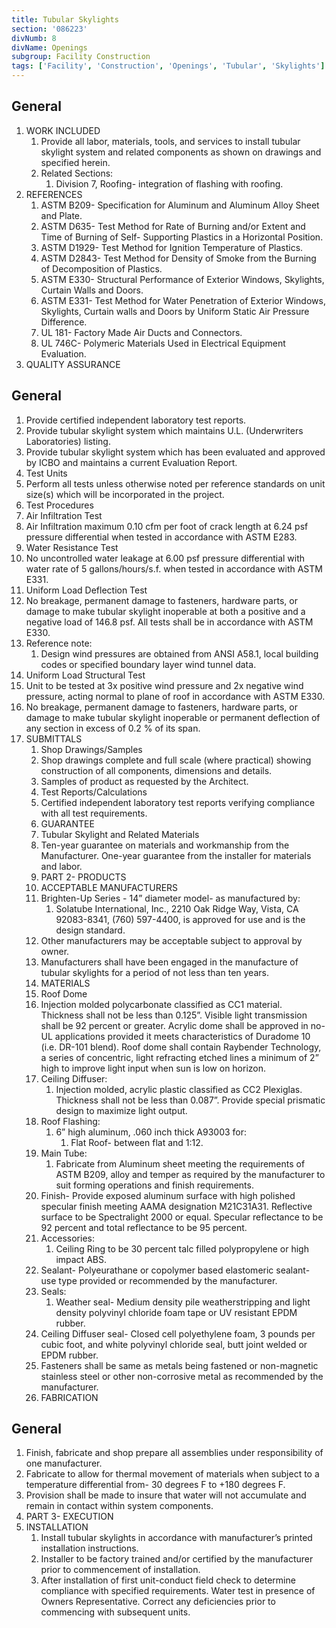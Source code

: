 ```yaml
---
title: Tubular Skylights
section: '086223'
divNumb: 8
divName: Openings
subgroup: Facility Construction
tags: ['Facility', 'Construction', 'Openings', 'Tubular', 'Skylights']
---
```


## General

1. WORK INCLUDED
   1. Provide all labor, materials, tools, and services to install tubular skylight system and related components as shown on drawings and specified herein.
   1. Related Sections:
      1. Division 7, Roofing- integration of flashing with roofing.
1. REFERENCES
   1. ASTM B209- Specification for Aluminum and Aluminum Alloy Sheet and Plate.
   1. ASTM D635- Test Method for Rate of Burning and/or Extent and Time of Burning of Self- Supporting Plastics in a Horizontal Position.
   1. ASTM D1929- Test Method for Ignition Temperature of Plastics.
   1. ASTM D2843- Test Method for Density of Smoke from the Burning of Decomposition of Plastics.
   1. ASTM E330- Structural Performance of Exterior Windows, Skylights, Curtain Walls and Doors.
   1. ASTM E331- Test Method for Water Penetration of Exterior Windows, Skylights, Curtain walls and Doors by Uniform Static Air Pressure Difference.
   1. UL 181- Factory Made Air Ducts and Connectors.
   1. UL 746C- Polymeric Materials Used in Electrical Equipment Evaluation.
1. QUALITY ASSURANCE

## General

1.  Provide certified independent laboratory test reports.
1.  Provide tubular skylight system which maintains U.L. (Underwriters Laboratories) listing.
1.  Provide tubular skylight system which has been evaluated and approved by ICBO and maintains a current Evaluation Report.
1.  Test Units
1.  Perform all tests unless otherwise noted per reference standards on unit size(s) which will be incorporated in the project.
1.  Test Procedures
1.  Air Infiltration Test
1.  Air Infiltration maximum 0.10 cfm per foot of crack length at 6.24 psf pressure differential when tested in accordance with ASTM E283.
1.  Water Resistance Test
1.  No uncontrolled water leakage at 6.00 psf pressure differential with water rate of 5 gallons/hours/s.f. when tested in accordance with ASTM E331.
1.  Uniform Load Deflection Test
1.  No breakage, permanent damage to fasteners, hardware parts, or damage to make tubular skylight inoperable at both a positive and a negative load of 146.8 psf. All tests shall be in accordance with ASTM E330.
1.  Reference note:
    1. Design wind pressures are obtained from ANSI A58.1, local building codes or specified boundary layer wind tunnel data.
1.  Uniform Load Structural Test
1.  Unit to be tested at 3x positive wind pressure and 2x negative wind pressure, acting normal to plane of roof in accordance with ASTM E330.
1.  No breakage, permanent damage to fasteners, hardware parts, or damage to make tubular skylight inoperable or permanent deflection of any section in excess of 0.2 % of its span.
1.  SUBMITTALS
    1.  Shop Drawings/Samples
    1.  Shop drawings complete and full scale (where practical) showing construction of all components, dimensions and details.
    1.  Samples of product as requested by the Architect.
    1.  Test Reports/Calculations
    1.  Certified independent laboratory test reports verifying compliance with all test requirements.
    1.  GUARANTEE
    1.  Tubular Skylight and Related Materials
    1.  Ten-year guarantee on materials and workmanship from the Manufacturer. One-year guarantee from the installer for materials and labor.
    1.  PART 2- PRODUCTS
    1.  ACCEPTABLE MANUFACTURERS
    1.  Brighten-Up Series - 14” diameter model- as manufactured by:
        1. Solatube International, Inc., 2210 Oak Ridge Way, Vista, CA 92083-8341, (760) 597-4400, is approved for use and is the design standard.
    1.  Other manufacturers may be acceptable subject to approval by owner.
    1.  Manufacturers shall have been engaged in the manufacture of tubular skylights for a period of not less than ten years.
    1.  MATERIALS
    1.  Roof Dome
    1.  Injection molded polycarbonate classified as CC1 material. Thickness shall not be less than 0.125”. Visible light transmission shall be 92 percent or greater. Acrylic dome shall be approved in no-UL applications provided it meets characteristics of Duradome 10 (i.e. DR-101 blend). Roof dome shall contain Raybender Technology, a series of concentric, light refracting etched lines a minimum of 2” high to improve light input when sun is low on horizon.
    1.  Ceiling Diffuser:
        1. Injection molded, acrylic plastic classified as CC2 Plexiglas. Thickness shall not be less than 0.087”. Provide special prismatic design to maximize light output.
    1.  Roof Flashing:
        1. 6” high aluminum, .060 inch thick A93003 for:
           1. Flat Roof- between flat and 1:12.
    1.  Main Tube:
        1. Fabricate from Aluminum sheet meeting the requirements of ASTM B209, alloy and temper as required by the manufacturer to suit forming operations and finish requirements.
    1.  Finish- Provide exposed aluminum surface with high polished specular finish meeting AAMA designation M21C31A31. Reflective surface to be Spectralight 2000 or equal. Specular reflectance to be 92 percent and total reflectance to be 95 percent.
    1.  Accessories:
        1. Ceiling Ring to be 30 percent talc filled polypropylene or high impact ABS.
    1.  Sealant- Polyeurathane or copolymer based elastomeric sealant- use type provided or recommended by the manufacturer.
    1.  Seals:
        1. Weather seal- Medium density pile weatherstripping and light density polyvinyl chloride foam tape or UV resistant EPDM rubber.
    1.  Ceiling Diffuser seal- Closed cell polyethylene foam, 3 pounds per cubic foot, and white polyvinyl chloride seal, butt joint welded or EPDM rubber.
    1.  Fasteners shall be same as metals being fastened or non-magnetic stainless steel or other non-corrosive metal as recommended by the manufacturer.
    1.  FABRICATION

## General

1.  Finish, fabricate and shop prepare all assemblies under responsibility of one manufacturer.
1.  Fabricate to allow for thermal movement of materials when subject to a temperature differential from- 30 degrees F to +180 degrees F.
1.  Provision shall be made to insure that water will not accumulate and remain in contact within system components.
1.  PART 3- EXECUTION
1.  INSTALLATION
    1.  Install tubular skylights in accordance with manufacturer’s printed installation instructions.
    1.  Installer to be factory trained and/or certified by the manufacturer prior to commencement of installation.
    1.  After installation of first unit-conduct field check to determine compliance with specified requirements. Water test in presence of Owners Representative. Correct any deficiencies prior to commencing with subsequent units.

